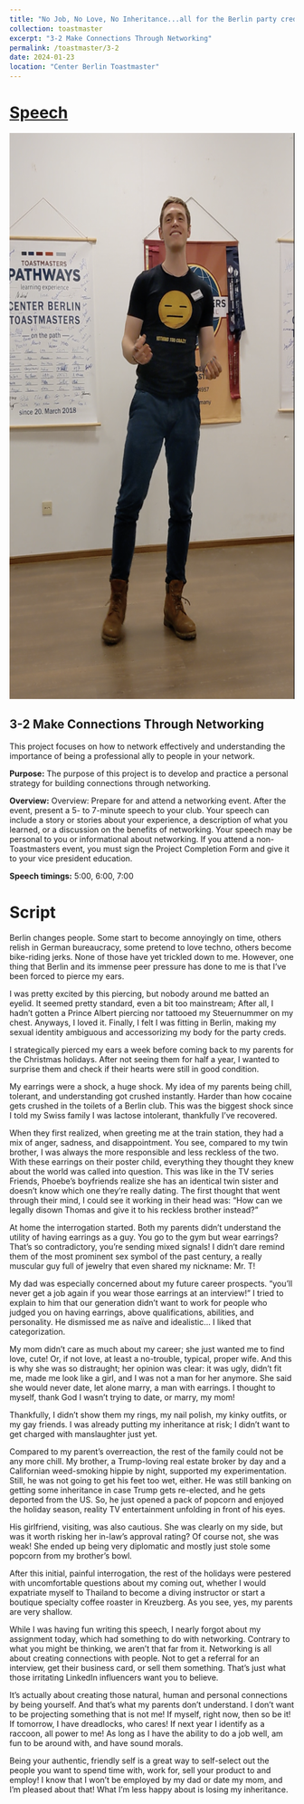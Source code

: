 ```yaml
---
title: "No Job, No Love, No Inheritance...all for the Berlin party creds 💍"
collection: toastmaster
excerpt: "3-2 Make Connections Through Networking"
permalink: /toastmaster/3-2
date: 2024-01-23
location: "Center Berlin Toastmaster"
---
```


# [Speech](https://drive.google.com/file/d/1UJoDULPCv0_TUE5zDhORQxVfMx0uGj1F/view?usp=sharing)


<center><img src="/images/toastmaster/tm_32.png" width="800" height="1000" /></center>

## 3-2 Make Connections Through Networking

This project focuses on how to network effectively and understanding the importance of being a professional ally to people in your network.

**Purpose:** The purpose of this project is to develop and practice a personal strategy for building connections through networking.


**Overview:** Overview: Prepare for and attend a networking event. After the event, present a 5- to 7-minute speech to your club. Your speech can include a story or stories about your experience, a description of what you learned, or a discussion on the benefits of networking. Your speech may be personal to you or informational about networking. If you attend a non-Toastmasters event, you must sign the Project Completion Form and give it to your vice president education.



**Speech timings:** 5:00, 6:00, 7:00


# Script

Berlin changes people. Some start to become annoyingly on time, others relish in German bureaucracy, some pretend to love techno, others become bike-riding jerks. None of those have yet trickled down to me. However, one thing that Berlin and its immense peer pressure has done to me is that I’ve been forced to pierce my ears.
 
I was pretty excited by this piercing, but nobody around me batted an eyelid. It seemed pretty standard, even a bit too mainstream; After all, I hadn’t gotten a Prince Albert piercing nor tattooed my Steuernummer on my chest. Anyways, I loved it. Finally, I felt I was fitting in Berlin, making my sexual identity ambiguous and accessorizing my body for the party creds.
 
I strategically pierced my ears a week before coming back to my parents for the Christmas holidays. After not seeing them for half a year, I wanted to surprise them and check if their hearts were still in good condition.
 
My earrings were a shock, a huge shock. My idea of my parents being chill, tolerant, and understanding got crushed instantly. Harder than how cocaine gets crushed in the toilets of a Berlin club. This was the biggest shock since I told my Swiss family I was lactose intolerant, thankfully I’ve recovered.
 
When they first realized, when greeting me at the train station, they had a mix of anger, sadness, and disappointment. You see, compared to my twin brother, I was always the more responsible and less reckless of the two. With these earrings on their poster child, everything they thought they knew about the world was called into question. This was like in the TV series Friends, Phoebe’s boyfriends realize she has an identical twin sister and doesn’t know which one they’re really dating. The first thought that went through their mind, I could see it working in their head was: “How can we legally disown Thomas and give it to his reckless brother instead?” 
 
At home the interrogation started. Both my parents didn’t understand the utility of having earrings as a guy. You go to the gym but wear earrings? That’s so contradictory, you’re sending mixed signals! I didn’t dare remind them of the most prominent sex symbol of the past century, a really muscular guy full of jewelry that even shared my nickname: Mr. T!
 
My dad was especially concerned about my future career prospects. “you’ll never get a job again if you wear those earrings at an interview!” I tried to explain to him that our generation didn’t want to work for people who judged you on having earrings, above qualifications, abilities, and personality. He dismissed me as naïve and idealistic… I liked that categorization.
 
My mom didn’t care as much about my career; she just wanted me to find love, cute! Or, if not love, at least a no-trouble, typical, proper wife. And this is why she was so distraught; her opinion was clear: it was ugly, didn’t fit me, made me look like a girl, and I was not a man for her anymore. She said she would never date, let alone marry, a man with earrings. I thought to myself, thank God I wasn’t trying to date, or marry, my mom!
 
Thankfully, I didn’t show them my rings, my nail polish, my kinky outfits, or my gay friends. I was already putting my inheritance at risk; I didn’t want to get charged with manslaughter just yet.
 
Compared to my parent’s overreaction, the rest of the family could not be any more chill. My brother, a Trump-loving real estate broker by day and a Californian weed-smoking hippie by night, supported my experimentation. Still, he was not going to get his feet too wet, either. He was still banking on getting some inheritance in case Trump gets re-elected, and he gets deported from the US. So, he just opened a pack of popcorn and enjoyed the holiday season, reality TV entertainment unfolding in front of his eyes.
 
His girlfriend, visiting, was also cautious. She was clearly on my side, but was it worth risking her in-law’s approval rating? Of course not, she was weak! She ended up being very diplomatic and mostly just stole some popcorn from my brother’s bowl.
 
After this initial, painful interrogation, the rest of the holidays were pestered with uncomfortable questions about my coming out, whether I would expatriate myself to Thailand to become a diving instructor or start a boutique specialty coffee roaster in Kreuzberg. As you see, yes, my parents are very shallow.
 
While I was having fun writing this speech, I nearly forgot about my assignment today, which had something to do with networking. Contrary to what you might be thinking, we aren’t that far from it. Networking is all about creating connections with people. Not to get a referral for an interview, get their business card, or sell them something. That’s just what those irritating LinkedIn influencers want you to believe.
 
It’s actually about creating those natural, human and personal connections by being yourself. And that’s what my parents don’t understand. I don’t want to be projecting something that is not me! If myself, right now, then so be it! If tomorrow, I have dreadlocks, who cares! If next year I identify as a raccoon, all power to me! As long as I have the ability to do a job well, am fun to be around with, and have sound morals.
 
Being your authentic, friendly self is a great way to self-select out the people you want to spend time with, work for, sell your product to and employ! I know that I won’t be employed by my dad or date my mom, and I’m pleased about that! What I’m less happy about is losing my inheritance.
